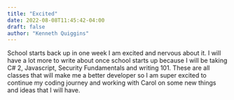 ```yaml
---
title: "Excited"
date: 2022-08-08T11:45:42-04:00
draft: false
author: "Kenneth Quiggins"
---
```


School starts back up in one week I am excited and nervous about it.
I will have a lot more to write about once school starts up because I will be taking C# 2, Javascript, Security Fundamentals and writing 101. These are all classes that will make me a better developer so I am super excited to continue my coding journey and working with Carol on some new things and ideas that I will have.

